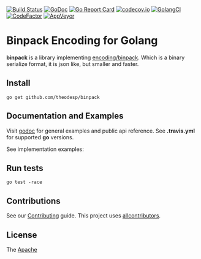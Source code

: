 [![Build Status](https://travis-ci.org/theodesp/binpack.svg)](https://travis-ci.org/theodesp/binpack)
[![GoDoc](https://godoc.org/github.com/theodesp/binpack?status.svg)](https://godoc.org/github.com/theodesp/binpack)
[![Go Report Card](https://goreportcard.com/badge/github.com/theodesp/binpack)](https://goreportcard.com/badge/github.com/theodesp/binpack)
[![codecov.io](https://codecov.io/github/theodesp/binpack/branch/master/graph/badge.svg)](https://codecov.io/github/theodesp/binpack)
[![GolangCI](https://golangci.com/badges/github.com/golangci/golangci-lint.svg)](https://golangci.com/r/github.com/theodesp/binpack)
[![CodeFactor](https://www.codefactor.io/repository/github/theodesp/binpack/badge)](https://www.codefactor.io/repository/github/theodesp/binpack)
[![AppVeyor](https://ci.appveyor.com/api/projects/status/0wdydpxh3o74vc9t?svg=true)](https://ci.appveyor.com/api/projects/status/0wdydpxh3o74vc9t?svg=true)

# Binpack Encoding for Golang

**binpack** is a library implementing [encoding/binpack](http://binpack.liaohuqiu.net/). Which is a 
binary serialize format, it is json like, but smaller and faster.

## Install

    go get github.com/theodesp/binpack

## Documentation and Examples

Visit [godoc](http://godoc.org/github.com/theodesp/binpack) for general examples and public api reference.
See **.travis.yml** for supported **go** versions.


See implementation examples:


## Run tests

    go test -race
    
## Contributions

See our [Contributing](./CONTRIBUTING.md) guide. This project uses [allcontributors](https://allcontributors.org/).

## License

The [Apache](https://www.apache.org/licenses/LICENSE-2.0)
